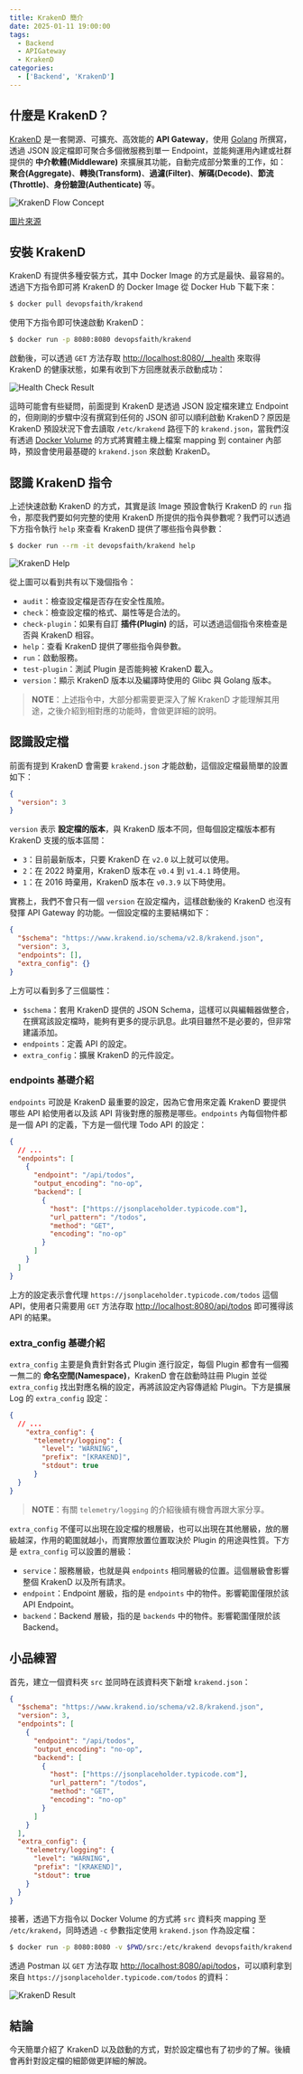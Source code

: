 ```yaml
---
title: KrakenD 簡介
date: 2025-01-11 19:00:00
tags:
  - Backend
  - APIGateway
  - KrakenD
categories:
  - ['Backend', 'KrakenD']
---
```


## 什麼是 KrakenD？

[KrakenD](https://www.krakend.io/) 是一套開源、可擴充、高效能的 **API Gateway**，使用 [Golang](https://go.dev/) 所撰寫，透過 JSON 設定檔即可聚合多個微服務到單一 Endpoint，並能夠運用內建或社群提供的 **中介軟體(Middleware)** 來擴展其功能，自動完成部分繁重的工作，如：**聚合(Aggregate)**、**轉換(Transform)**、**過濾(Filter)**、**解碼(Decode)**、**節流(Throttle)**、**身份驗證(Authenticate)** 等。

<img
  style="max-width: 500px;"
  src="krakend-flow.png"
  alt="KrakenD Flow Concept"
/>

[圖片來源](https://www.krakend.io/docs/overview/)

## 安裝 KrakenD

KrakenD 有提供多種安裝方式，其中 Docker Image 的方式是最快、最容易的。透過下方指令即可將 KrakenD 的 Docker Image 從 Docker Hub 下載下來：

```bash
$ docker pull devopsfaith/krakend
```

使用下方指令即可快速啟動 KrakenD：

```bash
$ docker run -p 8080:8080 devopsfaith/krakend
```

啟動後，可以透過 `GET` 方法存取 [http://localhost:8080/__health](http://localhost:8080/__health) 來取得 KrakenD 的健康狀態，如果有收到下方回應就表示啟動成功：

<img
  style="max-width: 500px;"
  src="health-check-result.png"
  alt="Health Check Result"
/>

這時可能會有些疑問，前面提到 KrakenD 是透過 JSON 設定檔來建立 Endpoint 的，但剛剛的步驟中沒有撰寫到任何的 JSON 卻可以順利啟動 KrakenD？原因是 KrakenD 預設狀況下會去讀取 `/etc/krakend` 路徑下的 `krakend.json`，當我們沒有透過 [Docker Volume](https://docs.docker.com/engine/storage/volumes/) 的方式將實體主機上檔案 mapping 到 container 內部時，預設會使用最基礎的 `krakend.json` 來啟動 KrakenD。

## 認識 KrakenD 指令

上述快速啟動 KrakenD 的方式，其實是該 Image 預設會執行 KrakenD 的 `run` 指令，那麼我們要如何完整的使用 KrakenD 所提供的指令與參數呢？我們可以透過下方指令執行 `help` 來查看 KrakenD 提供了哪些指令與參數：

```bash
$ docker run --rm -it devopsfaith/krakend help
```

<img
  style="max-width: 500px;"
  src="krakend-help.png"
  alt="KrakenD Help"
/>

從上圖可以看到共有以下幾個指令：

* `audit`：檢查設定檔是否存在安全性風險。
* `check`：檢查設定檔的格式、屬性等是合法的。
* `check-plugin`：如果有自訂 **插件(Plugin)** 的話，可以透過這個指令來檢查是否與 KrakenD 相容。
* `help`：查看 KrakenD 提供了哪些指令與參數。
* `run`：啟動服務。
* `test-plugin`：測試 Plugin 是否能夠被 KrakenD 載入。
* `version`：顯示 KrakenD 版本以及編譯時使用的 Glibc 與 Golang 版本。

> **NOTE**：上述指令中，大部分都需要更深入了解 KrakenD 才能理解其用途，之後介紹到相對應的功能時，會做更詳細的說明。

## 認識設定檔

前面有提到 KrakenD 會需要 `krakend.json` 才能啟動，這個設定檔最簡單的設置如下：

```json
{
  "version": 3
}
```

`version` 表示 **設定檔的版本**，與 KrakenD 版本不同，但每個設定檔版本都有 KrakenD 支援的版本區間：

* `3`：目前最新版本，只要 KrakenD 在 `v2.0` 以上就可以使用。
* `2`：在 2022 時棄用，KrakenD 版本在 `v0.4` 到 `v1.4.1` 時使用。
* `1`：在 2016 時棄用，KrakenD 版本在 `v0.3.9` 以下時使用。

實務上，我們不會只有一個 `version` 在設定檔內，這樣啟動後的 KrakenD 也沒有發揮 API Gateway 的功能。一個設定檔的主要結構如下：

```json
{
  "$schema": "https://www.krakend.io/schema/v2.8/krakend.json",
  "version": 3,
  "endpoints": [],
  "extra_config": {}
}
```

上方可以看到多了三個屬性：

* `$schema`：套用 KrakenD 提供的 JSON Schema，這樣可以與編輯器做整合，在撰寫該設定檔時，能夠有更多的提示訊息。此項目雖然不是必要的，但非常建議添加。
* `endpoints`：定義 API 的設定。
* `extra_config`：擴展 KrakenD 的元件設定。

### endpoints 基礎介紹

`endpoints` 可說是 KrakenD 最重要的設定，因為它會用來定義 KrakenD 要提供哪些 API 給使用者以及該 API 背後對應的服務是哪些。`endpoints` 內每個物件都是一個 API 的定義，下方是一個代理 Todo API 的設定：

```json
{
  // ...
  "endpoints": [
    {
      "endpoint": "/api/todos",
      "output_encoding": "no-op",
      "backend": [
        {
          "host": ["https://jsonplaceholder.typicode.com"],
          "url_pattern": "/todos",
          "method": "GET",
          "encoding": "no-op"
        }
      ]
    }
  ]
}
```

上方的設定表示會代理 `https://jsonplaceholder.typicode.com/todos` 這個 API，使用者只需要用 `GET` 方法存取 [http://localhost:8080/api/todos](http://localhost:8080/api/todos) 即可獲得該 API 的結果。

### extra_config 基礎介紹

`extra_config` 主要是負責針對各式 Plugin 進行設定，每個 Plugin 都會有一個獨一無二的 **命名空間(Namespace)**，KrakenD 會在啟動時註冊 Plugin 並從 `extra_config` 找出對應名稱的設定，再將該設定內容傳遞給 Plugin。下方是擴展 Log 的 `extra_config` 設定：

```json
{
  // ...
    "extra_config": {
      "telemetry/logging": {
        "level": "WARNING",
        "prefix": "[KRAKEND]",
        "stdout": true
      }
  }
}
```

> **NOTE**：有關 `telemetry/logging` 的介紹後續有機會再跟大家分享。

`extra_config` 不僅可以出現在設定檔的根層級，也可以出現在其他層級，放的層級越深，作用的範圍就越小，而實際放置位置取決於 Plugin 的用途與性質。下方是 `extra_config` 可以設置的層級：

* `service`：服務層級，也就是與 `endpoints` 相同層級的位置。這個層級會影響整個 KrakenD 以及所有請求。
* `endpoint`：Endpoint 層級，指的是 `endpoints` 中的物件。影響範圍僅限於該 API Endpoint。
* `backend`：Backend 層級，指的是 `backends` 中的物件。影響範圍僅限於該 Backend。

## 小品練習

首先，建立一個資料夾 `src` 並同時在該資料夾下新增 `krakend.json`：

```json
{
  "$schema": "https://www.krakend.io/schema/v2.8/krakend.json",
  "version": 3,
  "endpoints": [
    {
      "endpoint": "/api/todos",
      "output_encoding": "no-op",
      "backend": [
        {
          "host": ["https://jsonplaceholder.typicode.com"],
          "url_pattern": "/todos",
          "method": "GET",
          "encoding": "no-op"
        }
      ]
    }
  ],
  "extra_config": {
    "telemetry/logging": {
      "level": "WARNING",
      "prefix": "[KRAKEND]",
      "stdout": true
    }
  }
}
```

接著，透過下方指令以 Docker Volume 的方式將 `src` 資料夾 mapping 至 `/etc/krakend`，同時透過 `-c` 參數指定使用 `krakend.json` 作為設定檔：

```bash
$ docker run -p 8080:8080 -v $PWD/src:/etc/krakend devopsfaith/krakend run -c krakend.json
```

透過 Postman 以 `GET` 方法存取 [http://localhost:8080/api/todos](http://localhost:8080/api/todos)，可以順利拿到來自 `https://jsonplaceholder.typicode.com/todos` 的資料：

<img
  style="max-width: 500px;"
  src="krakend-result.png"
  alt="KrakenD Result"
/>

## 結論

今天簡單介紹了 KrakenD 以及啟動的方式，對於設定檔也有了初步的了解。後續會再針對設定檔的細節做更詳細的解說。